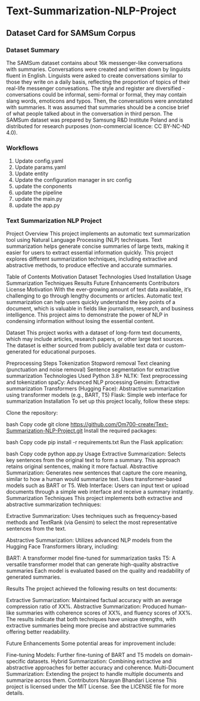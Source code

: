 # Text-Summarization-NLP-Project

## Dataset Card for SAMSum Corpus
### Dataset Summary
The SAMSum dataset contains about 16k messenger-like conversations with summaries. Conversations were created and written down by linguists fluent in English. Linguists were asked to create conversations similar to those they write on a daily basis, reflecting the proportion of topics of their real-life messenger convesations. The style and register are diversified - conversations could be informal, semi-formal or formal, they may contain slang words, emoticons and typos. Then, the conversations were annotated with summaries. It was assumed that summaries should be a concise brief of what people talked about in the conversation in third person. The SAMSum dataset was prepared by Samsung R&D Institute Poland and is distributed for research purposes (non-commercial licence: CC BY-NC-ND 4.0).


### Workflows
1. Update config.yaml
2. Update params.yaml
3. Update entity
4. Update the configuration manager in src config
5. update the conponents
6. update the pipeline
7. update the main.py
8. update the app.py


### Text Summarization NLP Project

Project Overview
This project implements an automatic text summarization tool using Natural Language Processing (NLP) techniques. Text summarization helps generate concise summaries of large texts, making it easier for users to extract essential information quickly. This project explores different summarization techniques, including extractive and abstractive methods, to produce effective and accurate summaries.

Table of Contents
Motivation
Dataset
Technologies Used
Installation
Usage
Summarization Techniques
Results
Future Enhancements
Contributors
License
Motivation
With the ever-growing amount of text data available, it’s challenging to go through lengthy documents or articles. Automatic text summarization can help users quickly understand the key points of a document, which is valuable in fields like journalism, research, and business intelligence. This project aims to demonstrate the power of NLP in condensing information without losing the essential content.

Dataset
This project works with a dataset of long-form text documents, which may include articles, research papers, or other large text sources. The dataset is either sourced from publicly available text data or custom-generated for educational purposes.

Preprocessing Steps
Tokenization
Stopword removal
Text cleaning (punctuation and noise removal)
Sentence segmentation for extractive summarization
Technologies Used
Python 3.8+
NLTK: Text preprocessing and tokenization
spaCy: Advanced NLP processing
Gensim: Extractive summarization
Transformers (Hugging Face): Abstractive summarization using transformer models (e.g., BART, T5)
Flask: Simple web interface for summarization
Installation
To set up this project locally, follow these steps:

Clone the repository:

bash
Copy code
git clone https://github.com/Om700-create/Text-Summarization-NLP-Project.git
Install the required packages:

bash
Copy code
pip install -r requirements.txt
Run the Flask application:

bash
Copy code
python app.py
Usage
Extractive Summarization: Selects key sentences from the original text to form a summary. This approach retains original sentences, making it more factual.
Abstractive Summarization: Generates new sentences that capture the core meaning, similar to how a human would summarize text. Uses transformer-based models such as BART or T5.
Web Interface: Users can input text or upload documents through a simple web interface and receive a summary instantly.
Summarization Techniques
This project implements both extractive and abstractive summarization techniques:

Extractive Summarization: Uses techniques such as frequency-based methods and TextRank (via Gensim) to select the most representative sentences from the text.

Abstractive Summarization: Utilizes advanced NLP models from the Hugging Face Transformers library, including:

BART: A transformer model fine-tuned for summarization tasks
T5: A versatile transformer model that can generate high-quality abstractive summaries
Each model is evaluated based on the quality and readability of generated summaries.

Results
The project achieved the following results on test documents:

Extractive Summarization: Maintained factual accuracy with an average compression ratio of XX%.
Abstractive Summarization: Produced human-like summaries with coherence scores of XX%, and fluency scores of XX%.
The results indicate that both techniques have unique strengths, with extractive summaries being more precise and abstractive summaries offering better readability.

Future Enhancements
Some potential areas for improvement include:

Fine-tuning Models: Further fine-tuning of BART and T5 models on domain-specific datasets.
Hybrid Summarization: Combining extractive and abstractive approaches for better accuracy and coherence.
Multi-Document Summarization: Extending the project to handle multiple documents and summarize across them.
Contributors
Narayan Bhandari
License
This project is licensed under the MIT License. See the LICENSE file for more details.

